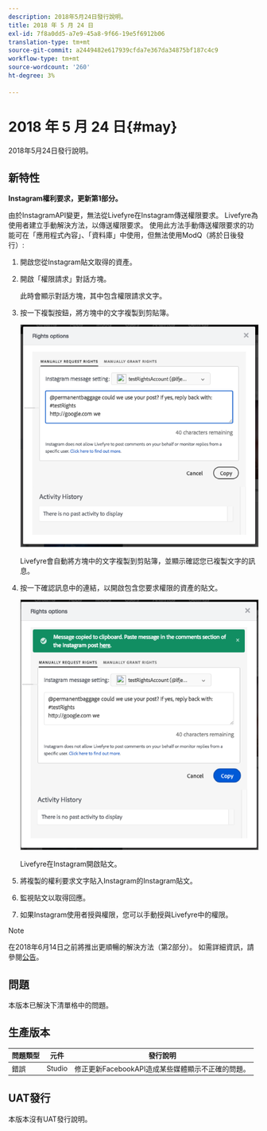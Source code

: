 ```yaml
---
description: 2018年5月24日發行說明。
title: 2018 年 5 月 24 日
exl-id: 7f8a0dd5-a7e9-45a8-9f66-19e5f6912b06
translation-type: tm+mt
source-git-commit: a2449482e617939cfda7e367da34875bf187c4c9
workflow-type: tm+mt
source-wordcount: '260'
ht-degree: 3%

---
```


# 2018 年 5 月 24 日{#may}

2018年5月24日發行說明。

## 新特性

**Instagram權利要求，更新第1部分。**

由於InstagramAPI變更，無法從Livefyre在Instagram傳送權限要求。 Livefyre為使用者建立手動解決方法，以傳送權限要求。 使用此方法手動傳送權限要求的功能可在「應用程式內容」、「資料庫」中使用，但無法使用ModQ（將於日後發行）:

1. 開啟您從Instagram貼文取得的資產。
1. 開啟「權限請求」對話方塊。

   此時會顯示對話方塊，其中包含權限請求文字。

1. 按一下複製按鈕，將方塊中的文字複製到剪貼簿。

   ![](../assets/rr_insta_workaround1.png)

   Livefyre會自動將方塊中的文字複製到剪貼簿，並顯示確認您已複製文字的訊息。

1. 按一下確認訊息中的連結，以開啟包含您要求權限的資產的貼文。

   ![](../assets/rr_insta_workaround2.png)

   Livefyre在Instagram開啟貼文。

1. 將複製的權利要求文字貼入Instagram的Instagram貼文。
1. 監視貼文以取得回應。
1. 如果Instagram使用者授與權限，您可以手動授與Livefyre中的權限。

>[!NOTE]
>
>在2018年6月14日之前將推出更順暢的解決方法（第2部分）。 如需詳細資訊，請參閱[公告](/help/using/c-anouncements.md#c_anouncements)。

## 問題

本版本已解決下清單格中的問題。

## 生產版本

| **問題類型** | **元件** | **發行說明** |
|---|---|---|
| 錯誤 | Studio | 修正更新FacebookAPI造成某些媒體顯示不正確的問題。 |

## UAT發行

本版本沒有UAT發行說明。

